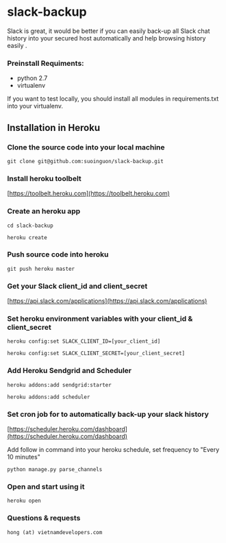 slack-backup
============

Slack is great, it would be better if you can easily back-up all Slack chat history into your secured host automatically and help browsing history easily .    
 
### Preinstall Requiments:

- python 2.7
- virtualenv


If you want to test locally, you should install all modules in requirements.txt into your virtualenv. 


Installation in Heroku
----------------------

### Clone the source code into your local machine

    git clone git@github.com:suoinguon/slack-backup.git



### Install heroku toolbelt

[https://toolbelt.heroku.com](https://toolbelt.heroku.com)


### Create an heroku app 

    cd slack-backup

    heroku create    

### Push source code into heroku

    git push heroku master    

### Get your Slack client_id and client_secret  

[https://api.slack.com/applications](https://api.slack.com/applications)

### Set heroku environment variables with your client_id & client_secret

    heroku config:set SLACK_CLIENT_ID=[your_client_id]    

    heroku config:set SLACK_CLIENT_SECRET=[your_client_secret]    


### Add Heroku Sendgrid and Scheduler 

    heroku addons:add sendgrid:starter    

    heroku addons:add scheduler    

### Set cron job for to automatically back-up your slack history

[https://scheduler.heroku.com/dashboard](https://scheduler.heroku.com/dashboard)

Add follow in command into your heroku schedule, set frequency to "Every 10 minutes"

    python manage.py parse_channels    

### Open and start using it

    heroku open    


### Questions & requests

    hong (at) vietnamdevelopers.com    

